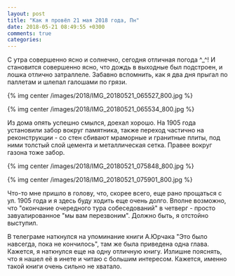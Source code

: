 ```yaml
---
layout: post
title: "Как я провёл 21 мая 2018 года, Пн"
date: 2018-05-21 08:49:55 +0300
comments: true
categories: 
---
```

С утра совершенно ясно и солнечно, сегодня отличная погода ^_^! И становится совершенно ясно, что дождь в выходные был подстроен, и лошка отлично затраллеле. Забавно вспомнить, как я два дня прыгал по паллетам и шлепал галошами по грязи.

{% img center /images/2018/IMG_20180521_065527_800.jpg %}

{% img center /images/2018/IMG_20180521_065534_800.jpg %}

Из дома опять успешно смылся, доехал хорошо. На 1905 года установили забор вокруг памятника, также переход частично на реконструкции - со стен сбивают мраморные и гранитные плиты, под ними толстый слой цемента и металлическая сетка. Правее вокруг газона тоже забор.

{% img center /images/2018/IMG_20180521_075848_800.jpg %}

{% img center /images/2018/IMG_20180521_075901_800.jpg %}

Что-то мне пришло в голову, что, скорее всего, еще рано прощаться с ул. 1905 года и я здесь буду ходить еще очень долго. Вполне возможно, что "окончание очередного тура собеседований" в четверг - просто завуалированное "мы вам перезвоним". Должно быть, я отстойно выступил.

В телеграме наткнулся на упоминание книги А.Юрчака "Это было навсегда, пока не кончилось", там же была приведена одна глава. Кажется, я наткнулся еще на одну отличную книгу. Излишне пояснять, что я нашел её в инете и читаю с большим интересом. Кажется, именно такой книги очень сильно не хватало.
